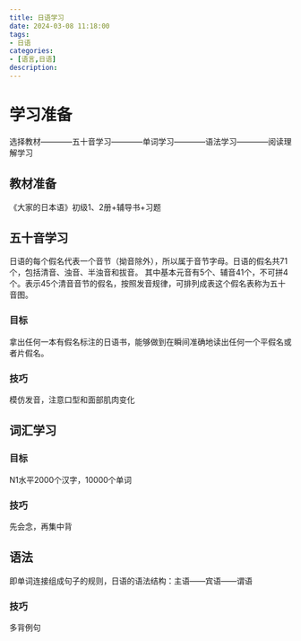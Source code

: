 ```yaml
---
title: 日语学习
date: 2024-03-08 11:18:00
tags:
- 日语
categories:
- [语言,日语]
description: 
---
```

# 学习准备
选择教材————五十音学习————单词学习————语法学习————阅读理解学习
## 教材准备
《大家的日本语》初级1、2册+辅导书+习题

## 五十音学习
日语的每个假名代表一个音节（拗音除外），所以属于音节字母。日语的假名共71个，包括清音、浊音、半浊音和拔音。
其中基本元音有5个、辅音41个，不可拼4个。表示45个清音音节的假名，按照发音规律，可排列成表这个假名表称为五十音图。
### 目标
拿出任何一本有假名标注的日语书，能够做到在瞬间准确地读出任何一个平假名或者片假名。
### 技巧
模仿发音，注意口型和面部肌肉变化

## 词汇学习
### 目标
N1水平2000个汉字，10000个单词
### 技巧
先会念，再集中背

## 语法
即单词连接组成句子的规则，日语的语法结构：主语——宾语——谓语
### 技巧
多背例句